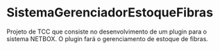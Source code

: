 # SistemaGerenciadorEstoqueFibras
Projeto de TCC que consiste no desenvolvimento de um plugin para o sistema NETBOX. O plugin fará o gerenciamento de estoque de fibras.
